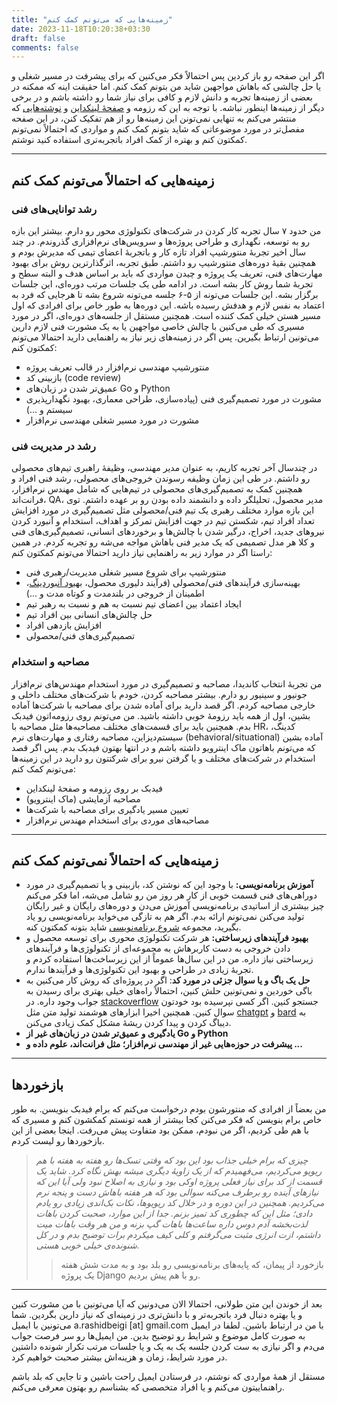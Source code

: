 ```yaml
---
title: "زمینه‌هایی که می‌تونم کمک کنم"
date: 2023-11-18T10:20:38+03:30
draft: false
comments: false
---
```

اگر این صفحه رو باز کردین پس احتمالاً فکر می‌کنین که برای پیشرفت در مسیر شغلی و یا حل چالشی که باهاش مواجهین شاید من بتونم کمک کنم. اما حقیقت اینه که ممکنه در بعضی از زمینه‌ها تجربه و دانش لازم و کافی برای نیاز شما رو داشته باشم و در برخی دیگر از زمینه‌ها اینطور نباشه. با توجه به این که رزومه و [صفحهٔ لینکداین](https://www.linkedin.com/in/amin-rashidbeigi/) و [نوشته‌هایی](http://localhost:1313/fa/blog/) که منتشر می‌کنم به تنهایی نمی‌تونن این زمینه‌ها رو از هم تفکیک کنن، در این صفحه مفصل‌تر در مورد موضوعاتی که شاید بتونم کمک کنم و مواردی که احتمالاً نمی‌تونم کمکتون کنم و بهتره از کمک افراد باتجربه‌تری استفاده کنید نوشتم.


---

## زمینه‌هایی که احتمالاً می‌تونم کمک کنم

### رشد توانایی‌های فنی

من حدود ۷ سال تجربه کار کردن در شرکت‌های تکنولوژی محور رو دارم. بیشتر این بازه رو به توسعه، نگهداری و طراحی پروژه‌ها و سرویس‌های نرم‌افزاری گذروندم. در چند سال اخیر تجربهٔ منتورشیپ افراد تازه کار و باتجربهٔ اعضای تیمی که مدیرش بودم و همچنین بقیه‌ٔ دوره‌های منتورشیپ رو داشتم. طبق تجربه، اثرگذارترین روش برای بهبود مهارت‌های فنی، تعریف یک پروژه و چیدن مواردی که باید بر اساس هدف و البته سطح و تجربهٔ شما روش کار بشه است. در ادامه طی یک جلسات مرتب دوره‌ای، این جلسات برگزار بشه. این جلسات می‌تونه از ۵-۶ جلسه می‌تونه شروع بشه تا هرجایی که فرد به اعتماد به نفس لازم و هدفش رسیده باشه. این دوره‌ها به طور خاص برای افرادی که اول مسیر هستن خیلی کمک کننده است. همچنین مستقل از جلسه‌های دوره‌ای، اگر در مورد مسیری که طی می‌کنین با چالش خاصی مواجهین یا به یک مشورت فنی لازم دارین می‌تونین ارتباط بگیرین. پس اگر در زمینه‌های زیر نیاز به راهنمایی دارید احتمالا می‌تونم کمکتون کنم:

- منتورشیپ مهندسی نرم‌افزار در قالب تعریف پروژه
- بازبینی کد (code review)
- عمیق‌تر شدن در زبان‌های Go و Python
- مشورت در مورد تصمیم‌گیری فنی (پیاده‌سازی، طراحی معماری، بهبود نگهدارپذیری سیستم و ...)
- مشورت در مورد مسیر شغلی مهندسی نرم‌افزار

### رشد در مدیریت فنی

در چندسال آخر تجربه کاریم، به عنوان مدیر مهندسی، وظیفهٔ راهبری تیم‌های محصولی رو داشتم. در طی این زمان وظیفه رسوندن خروجی‌های محصولی، رشد فنی افراد و همچنین کمک‌ به تصمیم‌گیری‌های محصولی در تیم‌هایی که شامل مهندس نرم‌افزار، فرانت‌اند، QA، مدیر محصول، تحلیلگر داده و دانشمند داده بودن رو بر عهده داشتم. توی این بازه موارد مختلف رهبری یک تیم فنی/محصولی مثل تصمیم‌گیری در مورد افزایش تعداد افراد تیم، شکستن تیم در جهت افزایش تمرکز و اهداف، استخدام و آنبورد کردن نیروهای جدید، اخراج، درگیر شدن با چالش‌ها و برخوردهای انسانی، تصمیم‌گیری‌های فنی و کلا هر مدل تصمیمی که یک مدیر فنی باهاش مواجه می‌شه رو تجربه کردم. در همین راستا اگر در موارد زیر به راهنمایی نیاز دارید احتمالا می‌تونم کمکتون کنم:

- منتورشیپ برای شروع مسیر شغلی مدیریت/رهبری فنی
- بهینه‌سازی فرآیندهای فنی/محصولی (فرآیند دلیوری محصول، [بهبود آنبوردینگ](https://aminrb.me/onboarding-storytelling/)، اطمینان از خروجی در بلندمدت و کوتاه مدت و ...)
- ایجاد اعتماد بین اعضای تیم نسبت به هم و نسبت به رهبر تیم
- حل چالش‌های انسانی بین افراد تیم
- افزایش بازدهی افراد
- تصمیم‌گیری‌های فنی/محصولی

### مصاحبه و استخدام

من تجربهٔ انتخاب کاندیدا، مصاحبه و تصمیم‌گیری در مورد استخدام مهند‌س‌های نرم‌افزار جونیور و سینیور رو دارم. بیشتر مصاحبه کردن، خودم با شرکت‌های مختلف داخلی و خارجی مصاحبه کردم. اگر قصد دارید برای آماده شدن برای مصاحبه‌ با شرکت‌ها آماده بشین، اول از همه باید رزومهٔ خوبی داشته باشید. من می‌تونم روی رزومه‌اتون فیدبک بدم. همچنین باید برای قسمت‌های مختلف مصاحبه‌ها مثل مصاحبه با HR، کدینگ، سیستم‌دیزاین، مصاحبه رفتاری و مهارت‌های نرم (behavioral/situational) آماده بشین که می‌تونم باهاتون ماک اینترویو داشته باشم و در انتها بهتون فیدبک بدم. پس اگر قصد استخدام در شرکت‌های مختلف و یا گرفتن نیرو برای شرکتتون رو دارید در این زمینه‌ها می‌تونم کمک کنم:

- فیدبک بر روی رزومه و صفحه‌ٔ لینکداین
- مصاحبه آزمایشی (ماک اینترویو) 
- تعیین مسیر یادگیری برای مصاحبه با شرکت‌ها
- مصاحبه‌های موردی برای استخدام مهندس نرم‌افزار

---

## زمینه‌هایی که احتمالاً نمی‌تونم کمک کنم
- **آموزش برنامه‌نویسی:** با وجود این که نوشتن کد، بازبینی و یا تصمیم‌گیری در مورد دوراهی‌های فنی قسمت خوبی از کار هر روز من رو شامل می‌شه، اما فکر می‌کنم چیز بیشتری از اساتیدی برنامه‌نویسی آموزش می‌دن و دوره‌های رایگان و غیر رایگان تولید می‌کنن نمی‌تونم ارائه بدم. اگر هم به تازگی می‌خواید برنامه‌نویسی رو یاد بگیرید، مجموعه [شروع برنامه‌نویسی](https://aminrb.me/fa/series/%D8%B4%D8%B1%D9%88%D8%B9-%D8%A8%D8%B1%D9%86%D8%A7%D9%85%D9%87-%D9%86%D9%88%DB%8C%D8%B3%DB%8C/) شاید بتونه کمکتون کنه. 
- **بهبود فرآیندهای زیرساختی:** هر شرکت تکنولوژی محوری برای توسعه محصول و دادن خروجی به دست کاربرهاش به مجموعه‌ای از تکنولوژی‌ها و فرآیندهای زیرساختی نیاز داره. من در این سال‌ها عموماً از این زیرساخت‌ها استفاده کردم و تجربه‌ٔ زیادی در طراحی و بهبود این تکنولوژی‌ها و فرآیندها ندارم.
- **حل یک باگ و یا سوال جزئی در مورد کد**: اگر در پروژه‌ای که روش کار می‌کنین به باگی خوردین و نمی‌تونین حلش کنین، احتمالاً راه‌های خیلی بهتری برای رسیدن به جواب وجود داره. در [stackoverflow](https://stackoverflow.com/) جستجو کنین. اگر کسی نپرسیده بود خودتون سوال کنین. همچنین اخیرا ابزارهای هوشمند تولید متن مثل [chatgpt](https://chat.openai.com/) و [bard](https://bard.google.com/) به دیباگ کردن و پیدا کردن ریشهٔ مشکل کمک زیادی می‌کنن. 
- **یادگیری و عمیق‌تر شدن در زبان‌های غیر از Go و Python** 
- **پیشرفت در حوزه‌هایی غیر از مهندسی نرم‌افزار؛ مثل فرانت‌اند، علوم داده و ...** 

---

## بازخوردها

من بعضاً از افرادی که منتورشون بودم درخواست می‌کنم که برام فیدبک بنویسن. به طور خاص برام بنویسن که فکر می‌کنن کجا بیشتر از همه تونستم کمکشون کنم و مسیری که با هم طی کردیم، اگر من نبودم، ممکن بود متفاوت پیش می‌رفت. اینجا بعضی از این بازخوردها رو لیست کردم.

>  _چیزی که برام خیلی جذاب بود این بود که وقتی تسک‌ها رو هفته به هفته با هم ریویو می‌کردیم، می‌فهمیدم که از یک زاویهٔ دیگری میشه بهش نگاه کرد. شاید یک قسمت از کد برای نیاز فعلی پروژه اوکی بود و نیازی به اصلاح نبود ولی آیا این که نیاز‌های آینده رو برطرف می‌کنه سوالی بود که هر هفته باهاش دست و پنجه نرم می‌کردیم. همچنین در این دوره و در خلال کد ریویوها، نکات بک‌اندی زیادی رو‌ یادم دادی؛ مثل این که چطوری کد تمیز بزنم. جدا از این موارد، صحبت کردن باهات لذت‌بخشه آدم دوس داره ساعت‌ها باهات گپ بزنه و من هر وقت باهات میت داشتم، ازت انرژی مثبت می‌گرفتم و کلی کیف میکردم برات توضیح بدم و در کل شنونده‌ی خیلی خوبی هستی._
>> بازخورد از پیمان، که پایه‌های برنامه‌نویسی رو بلد بود و به مدت شش هفته یک پروژه Django رو با هم پیش بردیم.

---

بعد از خوندن این متن طولانی، احتمالا الان می‌دونین که آیا می‌تونین با من مشورت کنین و یا بهتره دنبال فرد باتجربه‌تر و با دانش‌تری در زمینه‌ای که نیاز دارین بگردین. شما می‌تونین با ایمیل a.rashidbeigi [at] gmail.com با من در ارتباط باشین. لطفا در ایمیل به صورت کامل موضوع و شرایط رو توضیح بدین. من ایمیل‌ها رو سر فرصت جواب می‌دم و اگر نیازی به ست کردن جلسه یک به یک و یا جلسات مرتب تکرار شونده داشتین در مورد شرایط، زمان و هزینه‌اش بیشتر صحبت خواهیم کرد.

مستقل از همهٔ مواردی که نوشتم، در فرستادن ایمیل راحت باشین و تا جایی که بلد باشم راهنماییتون می‌کنم و یا افراد متخصصی که بشناسم رو بهتون معرفی می‌کنم.

